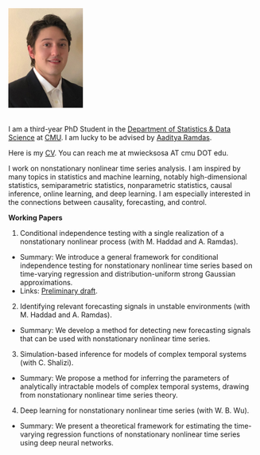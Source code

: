 <div style="display: flex; flex-direction: column; align-items: flex-start;">
  <img src="/assets/images/WieckSosaMichael_headshot.JPG" alt="Headshot" style="width: 150px; margin-bottom: 20px;">
</div>

I am a third-year PhD Student in the [Department of Statistics & Data Science](https://www.stat.cmu.edu) at [CMU](https://www.cmu.edu). I am lucky to be advised by [Aaditya Ramdas](https://www.stat.cmu.edu/~aramdas/). 

Here is my [CV](https://mwiecksosa.github.io/cv.pdf). You can reach me at mwiecksosa AT cmu DOT edu.

I work on nonstationary nonlinear time series analysis. I am inspired by many topics in statistics and machine learning, notably high-dimensional statistics, semiparametric statistics, nonparametric statistics, causal inference, online learning, and deep learning. I am especially interested in the connections between causality, forecasting, and control. 

**Working Papers**
1. Conditional independence testing with a single realization of a nonstationary nonlinear process (with M. Haddad and A. Ramdas). 
- Summary: We introduce a general framework for conditional independence testing for nonstationary nonlinear time series based on time-varying regression and distribution-uniform strong Gaussian approximations.
- Links: [Preliminary draft](https://mwiecksosa.github.io/papers/dGCM_CI_NSTS.pdf).
2. Identifying relevant forecasting signals in unstable environments (with M. Haddad and A. Ramdas). 
- Summary: We develop a method for detecting new forecasting signals that can be used with nonstationary nonlinear time series.
3. Simulation-based inference for models of complex temporal systems (with C. Shalizi). 
- Summary: We propose a method for inferring the parameters of analytically intractable models of complex temporal systems, drawing from nonstationary nonlinear time series theory.
4. Deep learning for nonstationary nonlinear time series (with W. B. Wu). 
- Summary: We present a theoretical framework for estimating the time-varying regression functions of nonstationary nonlinear time series using deep neural networks.


